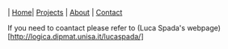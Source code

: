 | [Home](/index)| [Projects](/projects) | [About](/about) | [Contact](/contact)

If you need to coantact please refer to (Luca Spada's webpage)[http://logica.dipmat.unisa.it/lucaspada/]
